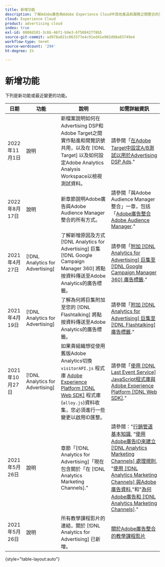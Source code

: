 ```yaml
---
title: 新增功能
description: 了解Adobe廣告與Adobe Experience Cloud中其他產品和服務之間整合的更新。
cloud: Experience Cloud
product: advertising cloud
index: true
exl-id: 0808d101-3c6b-4671-b9e3-6f588427f8b5
source-git-commit: ad978a021c063377e4c91ed41e902d98a03749e4
workflow-type: tm+mt
source-wordcount: '294'
ht-degree: 1%

---
```


# 新增功能

下列是新功能或最近變更的功能。

| 日期 | 功能 | 說明 | 如需詳細資訊 |
| ---- | ------- | ----------- | -------------------- |
| 2022年11月1日 | 說明 | 新檔案說明如何在Advertising DSP和Adobe Target之間實作點進和閱覽訊號共用，以及在 [!DNL Target] 以及如何設定Adobe Analytics Analysis Workspace以檢視測試資料。 | 請參閱「[在Adobe Target中設定A/B測試以用於Advertising DSP Ads](/help/integrations/target/overview-ab-tests.md).&quot; |
| 2022年8月17日 | 說明 | 新章節說明Adobe廣告與Adobe Audience Manager整合的所有方式。 | 請參閱「與Adobe Audience Manager整合」一章，包括「[Adobe廣告整合Adobe Audience Manager](/help/integrations/audience-manager/overview.md).&quot; |
| 2021年4月27日 | [!DNL Analytics for Advertising] | 了解新增原因及方式 [!DNL Analytics for Advertising] 巨集 [!DNL Google Campaign Manager 360] 將點按資料傳送至Adobe Analytics的廣告標籤。 | 請參閱「[附加 [!DNL Analytics for Advertising] 巨集至 [!DNL Google Campaign Manager 360] 廣告標籤](/help/integrations/analytics/macros-google-campaign-manager.md).&quot; |
| 2021年4月19日 | [!DNL Analytics for Advertising] | 了解為何將巨集附加至您的 [!DNL Flashtalking] 將點按資料傳送至Adobe Analytics的廣告標籤。 | 請參閱「[附加 [!DNL Analytics for Advertising] 巨集至 [!DNL Flashtalking] 廣告標籤](/help/integrations/analytics/macros-flashtalking.md).&quot; |
| 2021年10月27日 | [!DNL Analytics for Advertising] | 如果貴組織想從使用舊版Adobe Analytics切換 `visitorAPI.js` 程式庫 [Adobe Experience Platform [!DNL Web SDK]](https://experienceleague.adobe.com/docs/experience-platform/edge/home.html) 程式庫(`alloy.js`)資料收集，您必須進行一些變更以啟用ID匯整。 | 請參閱「[使用 [!DNL Last Event Service] JavaScript程式庫與Adobe Experience Platform [!DNL Web SDK]](/help/integrations/analytics/web-sdk.md).&quot; |
| 2021年5月26日 | 說明 | 章節「[!DNL Analytics for Advertising]「現在包含關於「在 [!DNL Analytics Marketing Channels].&quot; | 請參閱：&quot;[行銷管道基本知識](/help/integrations/analytics/marketing-channels/mc-overview.md), &quot;[使用Adobe廣告ID來建立 [!DNL Analytics Marketing Channels] 處理規則](/help/integrations/analytics/marketing-channels/mc-ids.md), &quot;[使用 [!DNL Analytics Marketing Channels] 與Adobe廣告資料](/help/integrations/analytics/marketing-channels/mc-ac-data.md),&quot;和&quot;[為何Adobe廣告和 [!DNL Analytics Marketing Channels]](/help/integrations/analytics/marketing-channels/mc-data-variances.md).&quot; |
| 2021年5月26日 | 說明 | 所有教學課程影片的連結，關於 [!DNL Analytics for Advertising] 已新增。 | [關於Adobe廣告整合的教學課程影片](https://experienceleague.adobe.com/docs/advertising-cloud-learn/tutorials/overview.html) |

{style=&quot;table-layout:auto&quot;}

<!-- At some point, just make this an overview page instead?

Adobe Advertising is integrated with the following Adobe Experience Cloud products:

* [Adobe Analytics](/help/integrations/analytics/overview.md)

* Adobe Audience Manager

* Adobe Campaign (Adobe Advertising Search only)

 -->
